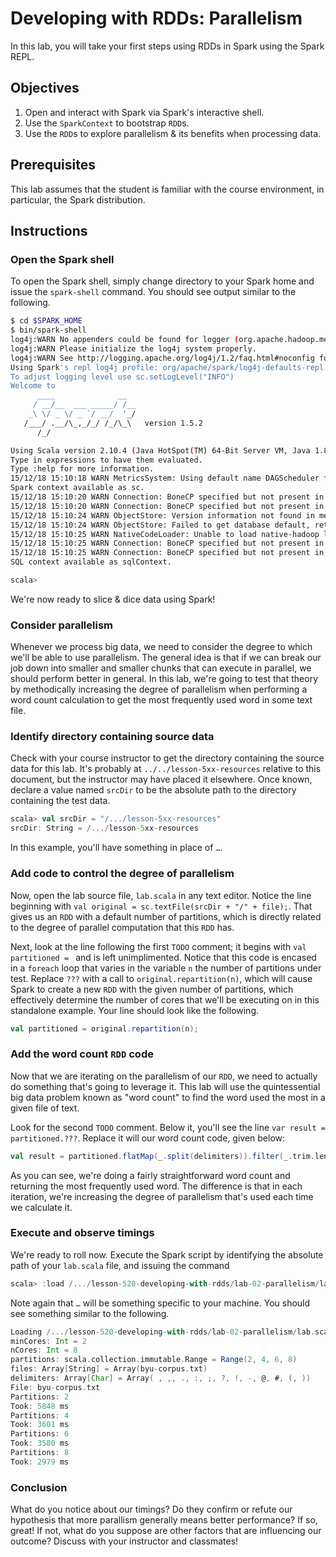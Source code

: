 # Developing with RDDs:  Parallelism

In this lab, you will take your first steps using RDDs in Spark using the Spark REPL.

## Objectives

1. Open and interact with Spark via Spark's interactive shell.
2. Use the `SparkContext` to bootstrap `RDD`s.
3. Use the `RDD`s to explore parallelism & its benefits when processing data.

## Prerequisites

This lab assumes that the student is familiar with the course environment, in particular, the Spark distribution.

## Instructions

### Open the Spark shell

To open the Spark shell, simply change directory to your Spark home and issue the `spark-shell` command.  You should see output similar to the following.

``` sh
$ cd $SPARK_HOME
$ bin/spark-shell
log4j:WARN No appenders could be found for logger (org.apache.hadoop.metrics2.lib.MutableMetricsFactory).
log4j:WARN Please initialize the log4j system properly.
log4j:WARN See http://logging.apache.org/log4j/1.2/faq.html#noconfig for more info.
Using Spark's repl log4j profile: org/apache/spark/log4j-defaults-repl.properties
To adjust logging level use sc.setLogLevel("INFO")
Welcome to
      ____              __
     / __/__  ___ _____/ /__
    _\ \/ _ \/ _ `/ __/  '_/
   /___/ .__/\_,_/_/ /_/\_\   version 1.5.2
      /_/

Using Scala version 2.10.4 (Java HotSpot(TM) 64-Bit Server VM, Java 1.8.0_31)
Type in expressions to have them evaluated.
Type :help for more information.
15/12/18 15:10:18 WARN MetricsSystem: Using default name DAGScheduler for source because spark.app.id is not set.
Spark context available as sc.
15/12/18 15:10:20 WARN Connection: BoneCP specified but not present in CLASSPATH (or one of dependencies)
15/12/18 15:10:20 WARN Connection: BoneCP specified but not present in CLASSPATH (or one of dependencies)
15/12/18 15:10:24 WARN ObjectStore: Version information not found in metastore. hive.metastore.schema.verification is not enabled so recording the schema version 1.2.0
15/12/18 15:10:24 WARN ObjectStore: Failed to get database default, returning NoSuchObjectException
15/12/18 15:10:25 WARN NativeCodeLoader: Unable to load native-hadoop library for your platform... using builtin-java classes where applicable
15/12/18 15:10:25 WARN Connection: BoneCP specified but not present in CLASSPATH (or one of dependencies)
15/12/18 15:10:25 WARN Connection: BoneCP specified but not present in CLASSPATH (or one of dependencies)
SQL context available as sqlContext.

scala>
```

We're now ready to slice & dice data using Spark!

### Consider parallelism

Whenever we process big data, we need to consider the degree to which we'll be able to use parallelism.  The general idea is that if we can break our job down into smaller and smaller chunks that can execute in parallel, we should perform better in general.  In this lab, we're going to test that theory by methodically increasing the degree of parallelism when performing a word count calculation to get the most frequently used word in some text file.

### Identify directory containing source data

Check with your course instructor to get the directory containing the source data for this lab.  It's probably at `../../lesson-5xx-resources` relative to this document, but the instructor may have placed it elsewhere.  Once known, declare a value named `srcDir` to be the absolute path to the directory containing the test data.

``` scala
scala> val srcDir = "/.../lesson-5xx-resources"
srcDir: String = /.../lesson-5xx-resources
```

In this example, you'll have something in place of `…`.

### Add code to control the degree of parallelism

Now, open the lab source file, `lab.scala` in any text editor.  Notice the line beginning with `val original = sc.textFile(srcDir + "/" + file);`.  That gives us an `RDD` with a default number of partitions, which is directly related to the degree of parallel computation that this `RDD` has.

Next, look at the line following the first `TODO` comment; it begins with `val partitioned = ` and is left unimplimented.  Notice that this code is encased in a `foreach` loop that varies in the variable `n` the number of partitions under test.  Replace `???` with a call to `original.repartition(n)`, which will cause Spark to create a new `RDD` with the given number of partitions, which effectively determine the number of cores that we'll be executing on in this standalone example.  Your line should look like the following.

``` scala
val partitioned = original.repartition(n);
```

### Add the word count `RDD` code

Now that we are iterating on the parallelism of our `RDD`, we need to actually do something that's going to leverage it.  This lab will use the quintessential big data problem known as "word count" to find the word used the most in a given file of text.

Look for the second `TODO` comment.  Below it, you'll see the line `var result = partitioned.???`.  Replace it will our word count code, given below:

``` scala
val result = partitioned.flatMap(_.split(delimiters)).filter(_.trim.length > 0).map(x => (x, 1)).reduceByKey(_ + _).sortBy(_._2, false).first;
```

As you can see, we're doing a fairly straightforward word count and returning the most frequently used word.  The difference is that in each iteration, we're increasing the degree of parallelism that's used each time we calculate it.

### Execute and observe timings

We're ready to roll now.  Execute the Spark script by identifying the absolute path of your `lab.scala` file, and issuing the command

``` scala
scala> :load /.../lesson-520-developing-with-rdds/lab-02-parallelism/lab.scala
```

Note again that `…` will be something specific to your machine.  You should see something similar to the following.

``` scala
Loading /.../lesson-520-developing-with-rdds/lab-02-parallelism/lab.scala...
minCores: Int = 2
nCores: Int = 8
partitions: scala.collection.immutable.Range = Range(2, 4, 6, 8)
files: Array[String] = Array(byu-corpus.txt)
delimiters: Array[Char] = Array( , ,, ., :, ;, ?, !, -, @, #, (, ))
File: byu-corpus.txt
Partitions: 2
Took: 5848 ms
Partitions: 4
Took: 3601 ms
Partitions: 6
Took: 3580 ms
Partitions: 8
Took: 2979 ms
```

### Conclusion

What do you notice about our timings?  Do they confirm or refute our hypothesis that more parallism generally means better performance?  If so, great!  If not, what do you suppose are other factors that are influencing our outcome?  Discuss with your instructor and classmates!